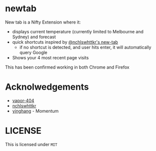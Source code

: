 # newtab

New tab is a Nifty Extension where it:
* displays current temperature (currently limited to Melbourne and Sydney) and forecast
* quick shortcuts inspired by [@nchlswhttkr's new-tab](https://github.com/nchlswhttkr/new-tab)
    * if no shortcut is detected, and user hits enter, it will automatically query Google
* Shows your 4 most recent page visits

This has been confirmed working in both Chrome and Firefox

# Acknolwedgements
* [vapor-404](https://github.com/vapor-404)
* [nchlswhttkr](https://github.com/nchlswhttkr)
* [yinghang](https://github.com/yinghang/) - Momentum

# LICENSE
This is licensed under `MIT`